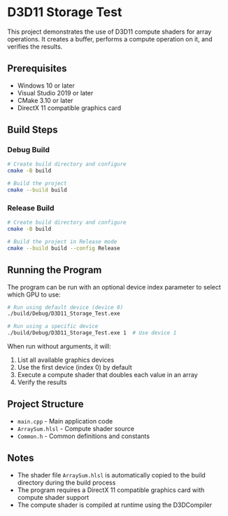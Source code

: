 # D3D11 Storage Test

This project demonstrates the use of D3D11 compute shaders for array operations. It creates a buffer, performs a compute operation on it, and verifies the results.

## Prerequisites

- Windows 10 or later
- Visual Studio 2019 or later
- CMake 3.10 or later
- DirectX 11 compatible graphics card

## Build Steps

### Debug Build
```bash
# Create build directory and configure
cmake -B build

# Build the project
cmake --build build
```

### Release Build
```bash
# Create build directory and configure
cmake -B build

# Build the project in Release mode
cmake --build build --config Release
```

## Running the Program

The program can be run with an optional device index parameter to select which GPU to use:

```bash
# Run using default device (device 0)
./build/Debug/D3D11_Storage_Test.exe

# Run using a specific device
./build/Debug/D3D11_Storage_Test.exe 1  # Use device 1
```

When run without arguments, it will:
1. List all available graphics devices
2. Use the first device (index 0) by default
3. Execute a compute shader that doubles each value in an array
4. Verify the results

## Project Structure

- `main.cpp` - Main application code
- `ArraySum.hlsl` - Compute shader source
- `Common.h` - Common definitions and constants

## Notes

- The shader file `ArraySum.hlsl` is automatically copied to the build directory during the build process
- The program requires a DirectX 11 compatible graphics card with compute shader support
- The compute shader is compiled at runtime using the D3DCompiler 